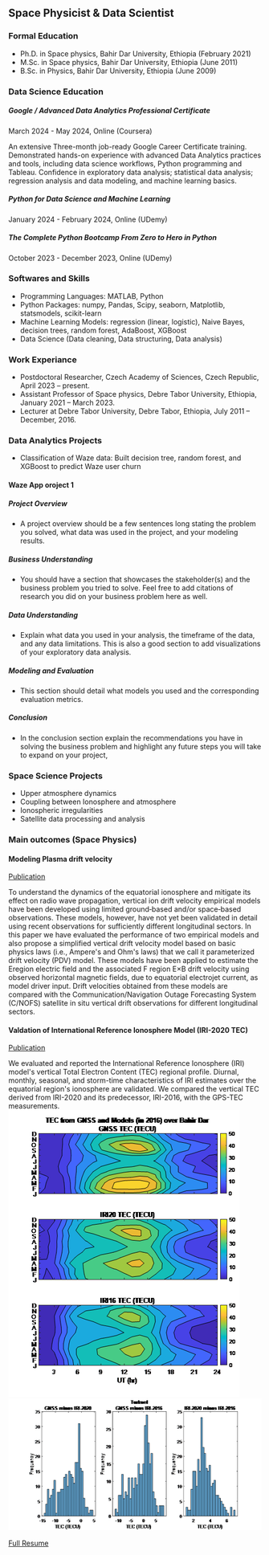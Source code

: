 ## Space Physicist & Data Scientist

### Formal Education

- Ph.D. in Space physics, Bahir Dar University, Ethiopia (February 2021)
- M.Sc. in Space physics, Bahir Dar University, Ethiopia (June 2011)
- B.Sc. in Physics, Bahir Dar University, Ethiopia (June 2009)


### Data Science Education
##### Google / Advanced Data Analytics Professional Certificate
March  2024 - May 2024,  Online (Coursera)

An extensive Three-month job-ready Google Career Certificate training. Demonstrated hands-on experience with advanced Data Analytics practices and tools, including data science workflows, Python programming and Tableau. Confidence in exploratory data analysis; statistical data analysis; regression analysis and data modeling, and machine learning basics.
##### Python for Data Science and Machine Learning
January  2024 - February 2024,  Online (UDemy)
##### The Complete Python Bootcamp From Zero to Hero in Python
October  2023 - December 2023,  Online (UDemy)

### Softwares and Skills
- Programming Languages: MATLAB, Python
- Python Packages: numpy, Pandas, Scipy, seaborn, Matplotlib, statsmodels, scikit-learn
- Machine Learning Models: regression (linear, logistic), Naive Bayes, decision trees, random forest, AdaBoost, XGBoost
- Data Science (Data cleaning, Data structuring, Data analysis)

### Work Experiance
- Postdoctoral Researcher, Czech Academy of Sciences, Czech Republic, April 2023 – present.
- Assistant Professor of Space physics, Debre Tabor University, Ethiopia, January 2021 – March 2023.
- Lecturer at Debre Tabor University, Debre Tabor, Ethiopia, July 2011 – December, 2016.

### Data Analytics Projects
- Classification of Waze data: Built decision tree, random forest, and XGBoost to predict Waze user churn

#### Waze App oroject 1

##### Project Overview
- A project overview should be a few sentences long stating the problem you solved, what data was used in the project, and your modeling results. 
##### Business Understanding 
- You should have a section that showcases the stakeholder(s) and the business problem you tried to solve. Feel free to add citations of research you did on your business problem here as well. 
##### Data Understanding 
- Explain what data you used in your analysis, the timeframe of the data, and any data limitations. This is also a good section to add visualizations of your exploratory data analysis. 
##### Modeling and Evaluation 
- This section should detail what models you used and the corresponding evaluation metrics. 
##### Conclusion
- In the conclusion section explain the recommendations you have in solving the business problem and highlight any future steps you will take to expand on your project, 

### Space Science Projects
- Upper atmosphere dynamics
- Coupling between Ionosphere and atmosphere
- Ionospheric irregularities
- Satellite data processing and analysis

### Main outcomes (Space Physics)
#### Modeling Plasma drift velocity
[Publication](https://agupubs.onlinelibrary.wiley.com/doi/epdf/10.1029/2019RS006800)

To understand the dynamics of the equatorial ionosphere and mitigate its effect on radio wave propagation, vertical ion drift velocity empirical models have been developed using limited ground‐based and/or space‐based observations. These models, however, have not yet been validated in detail using recent observations for sufficiently different longitudinal sectors. In this paper we have evaluated the performance of two empirical models and also propose a simplified vertical drift velocity model based on basic physics laws (i.e., Ampere's and Ohm's laws) that we call it parameterized drift velocity (PDV) model. These models have been applied to estimate the Eregion electric field and the associated F region E×B drift velocity using observed horizontal magnetic fields, due to equatorial electrojet current, as model driver input. Drift velocities obtained from these models are compared with the Communication/Navigation Outage Forecasting System (C/NOFS) satellite in situ vertical drift observations for different longitudinal sectors.

 

#### Valdation of International Reference Ionosphere Model (IRI-2020 TEC)
[Publication](https://www.sciencedirect.com/science/article/pii/S0273117723007913)

We evaluated and reported the International Reference Ionosphere (IRI) model's vertical Total Electron Content (TEC) regional profile. Diurnal, monthly, seasonal, and storm-time characteristics of IRI estimates over the equatorial region's ionosphere are validated. We compared the vertical TEC derived from IRI-2020 and its predecessor, IRI-2016, with the GPS-TEC measurements.
![IRI-2020 TEC](Contour.png) ![IRI-2020 TEC](Histogram.png)

<a href="https://github.com/Habtamu-Alemu/Portfolio/Resume_2023.pdf" target="_blank">Full Resume</a>
